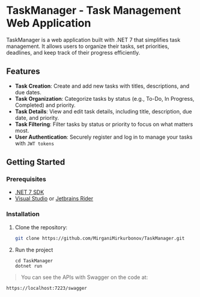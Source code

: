 # TaskManager - Task Management Web Application

TaskManager is a web application built with .NET 7 that simplifies task management. It allows users to organize their tasks, set priorities, deadlines, and keep track of their progress efficiently.


## Features

- **Task Creation**: Create and add new tasks with titles, descriptions, and due dates.
- **Task Organization**: Categorize tasks by status (e.g., To-Do, In Progress, Completed) and priority.
- **Task Details**: View and edit task details, including title, description, due date, and priority.
- **Task Filtering**: Filter tasks by status or priority to focus on what matters most.
- **User Authentication**: Securely register and log in to manage your tasks with `JWT tokens`

## Getting Started

### Prerequisites

- [.NET 7 SDK](https://dotnet.microsoft.com/download/dotnet/7.0)
- [Visual Studio](https://visualstudio.microsoft.com/) or [Jetbrains Rider](https://www.jetbrains.com/rider/)

### Installation

1. Clone the repository:

   ```bash
   git clone https://github.com/MirganiMirkurbonov/TaskManager.git
   
2. Run the project
   ```code
   cd TaskManager
   dotnet run

> You can see the APIs with Swagger on the code at:
   ```code
   https://localhost:7223/swagger
